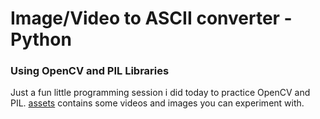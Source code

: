 # Image/Video to ASCII converter -Python

### Using OpenCV and PIL Libraries

Just a fun little programming session i did today to practice OpenCV and PIL.
[assets](./assets) contains some videos and images you can experiment with.
